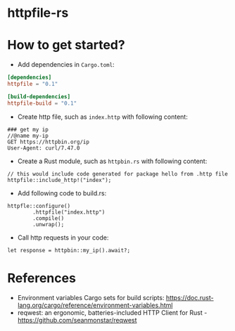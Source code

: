 httpfile-rs
======================

# How to get started?

* Add dependencies in `Cargo.toml`:

```toml
[dependencies]
httpfile = "0.1"

[build-dependencies]
httpfile-build = "0.1"
```

* Create http file, such as `index.http` with following content:

```
### get my ip
//@name my-ip
GET https://httpbin.org/ip
User-Agent: curl/7.47.0
```

* Create a Rust module, such as `httpbin.rs` with following content:

```
// this would include code generated for package hello from .http file
httpfile::include_http!("index");
```

* Add following code to build.rs:

```
httpfle::configure()
        .httpfile("index.http")
        .compile()
        .unwrap();
```

* Call http requests in your code:

```
let response = httpbin::my_ip().await?;
```

# References

* Environment variables Cargo sets for build
  scripts: https://doc.rust-lang.org/cargo/reference/environment-variables.html
* reqwest: an ergonomic, batteries-included HTTP Client for Rust - https://github.com/seanmonstar/reqwest
